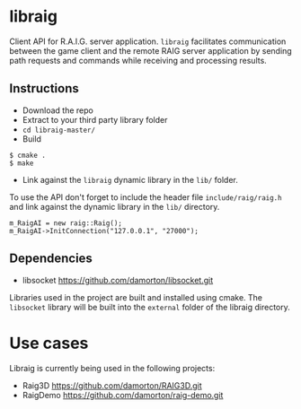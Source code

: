 # libraig
Client API for R.A.I.G. server application. `libraig` facilitates communication between the game client and the remote RAIG server application by sending path requests and commands while receiving and processing results. 

## Instructions
- Download the repo
- Extract to your third party library folder
- `cd libraig-master/`
- Build
```
$ cmake .
$ make 
```
- Link against the `libraig` dynamic library in the `lib/` folder. 

To use the API don't forget to include the header file `include/raig/raig.h` and link against the dynamic library in the `lib/` directory.

```
m_RaigAI = new raig::Raig();
m_RaigAI->InitConnection("127.0.0.1", "27000");
```

## Dependencies

- libsocket   https://github.com/damorton/libsocket.git

Libraries used in the project are built and installed using cmake. The `libsocket` library will be built into the `external` folder of the libraig directory.

# Use cases

Libraig is currently being used in the following projects:

- Raig3D https://github.com/damorton/RAIG3D.git
- RaigDemo  https://github.com/damorton/raig-demo.git


